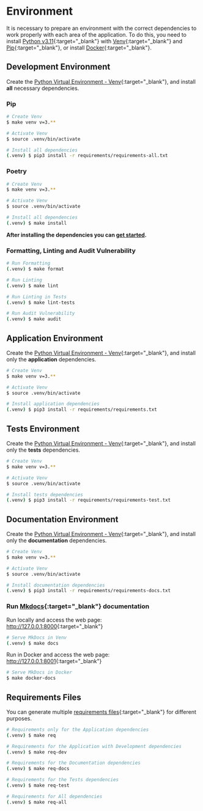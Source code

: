 # Environment

It is necessary to prepare an environment with the correct dependencies to work properly with each area of the application. To do this, you need to install [Python v3.11](https://www.python.org/downloads/release/python-3117/){:target="_blank"} with [Venv](https://docs.python.org/3/library/venv.html){:target="_blank"} and [Pip](https://pip.pypa.io/en/stable/installation/){:target="_blank"}, or install [Docker](https://www.docker.com/){:target="_blank"}.

## Development Environment

Create the [Python Virtual Environment - Venv](https://docs.python.org/3/library/venv.html){:target="_blank"}, and install **all** necessary dependencies.

### Pip

```bash
# Create Venv
$ make venv v=3.**

# Activate Venv
$ source .venv/bin/activate

# Install all dependencies
(.venv) $ pip3 install -r requirements/requirements-all.txt
```

### Poetry

```bash
# Create Venv
$ make venv v=3.**

# Activate Venv
$ source .venv/bin/activate

# Install all dependencies
(.venv) $ make install
```

**After installing the dependencies you can [get started](./getting-started.md).**

### Formatting, Linting and Audit Vulnerability

```bash
# Run Formatting
(.venv) $ make format

# Run Linting
(.venv) $ make lint

# Run Linting in Tests
(.venv) $ make lint-tests

# Run Audit Vulnerability
(.venv) $ make audit
```

## Application Environment

Create the [Python Virtual Environment - Venv](https://docs.python.org/3/library/venv.html){:target="_blank"}, and install only the **application** dependencies.

```bash
# Create Venv
$ make venv v=3.**

# Activate Venv
$ source .venv/bin/activate

# Install application dependencies
(.venv) $ pip3 install -r requirements/requirements.txt
```

## Tests Environment

Create the [Python Virtual Environment - Venv](https://docs.python.org/3/library/venv.html){:target="_blank"}, and install only the **tests** dependencies.

```bash
# Create Venv
$ make venv v=3.**

# Activate Venv
$ source .venv/bin/activate

# Install tests dependencies
(.venv) $ pip3 install -r requirements/requirements-test.txt
```

## Documentation Environment

Create the [Python Virtual Environment - Venv](https://docs.python.org/3/library/venv.html){:target="_blank"}, and install only the **documentation** dependencies.

```bash
# Create Venv
$ make venv v=3.**

# Activate Venv
$ source .venv/bin/activate

# Install documentation dependencies
(.venv) $ pip3 install -r requirements/requirements-docs.txt
```

### Run [Mkdocs](https://www.mkdocs.org/){:target="_blank"} documentation

Run locally and access the web page: <http://127.0.0.1:8000>{:target="_blank"}

```bash
# Serve MkDocs in Venv
(.venv) $ make docs
```

Run in Docker and access the web page: <http://127.0.0.1:8001>{:target="_blank"}

```bash
# Serve MkDocs in Docker
$ make docker-docs
```

## Requirements Files

You can generate multiple [requirements files](https://pip.pypa.io/en/stable/reference/requirements-file-format/){:target="_blank"} for different purposes.

```bash
# Requirements only for the Application dependencies
(.venv) $ make req

# Requirements for the Application with Development dependencies
(.venv) $ make req-dev

# Requirements for the Documentation dependencies
(.venv) $ make req-docs

# Requirements for the Tests dependencies
(.venv) $ make req-test

# Requirements for All dependencies
(.venv) $ make req-all
```
